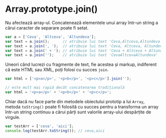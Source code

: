 # Array.prototype.join()

Nu afectează array-ul. Concatenează elementele unui array într-un string a cărui caracter de separare poate fi setat.

```javascript
var a = ['Ceva', 'Altceva', 'Altundeva'];
var text = a.join();      // atribuie lui text 'Ceva,Altceva,Altundeva'
var text = a.join(', ');  // atribuie lui text 'Ceva, Altceva, Altundeva'
var text = a.join(' + '); // atribuie lui text 'Ceva + Altceva + Altundeva'
var text = a.join('');    // atribuie lui text 'CevaAltcevaAltundeva'
```

Uneori când lucrezi cu fragmente de text, fie acestea și markup, indiferent că este HTML sau XML, poți folosi cu succes `join`.

```javascript
var html = ['<p>a</p>', '<p>b</p>', '<p>c</p>'].join('');

// este mult mai rapid decât concatenarea tradițională
var html = '<p>a</p>' + '<p>b</p>' + '<p>c</p>';
```

Chiar dacă nu face parte din metodele obiectului prototip a lui `Array`, metoda `toString()` poate fi folosită cu succes pentru a transforma un array într-un string continuu a cărui părți sunt valorile array-ului despărțite de virgule.

```javascript
var testArr = ['ceva', 'aici'];
console.log(testArr.toString()); // ceva,aici
```
